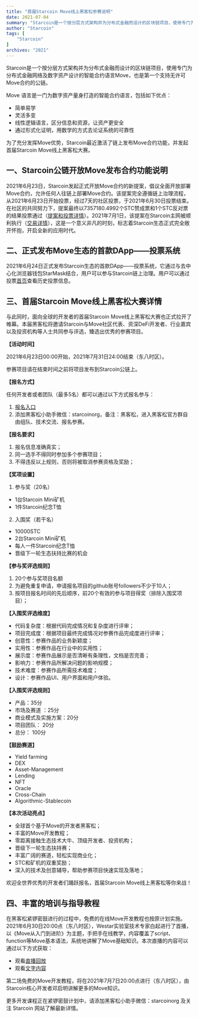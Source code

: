 ```yaml
---
title: "首届Starcoin Move线上黑客松参赛说明"
date: 2021-07-04
summary: "Starcoin是一个按分层方式架构并为分布式金融而设计的区块链项目，使用专门为分布式金融网络及数字资产设计的智能合约语言Move，也是第一个支持无许可Move合约的公链。为了充分发挥Move优势，Starcoin最近激活了链上发布Move合约功能，并发起首届Starcoin Move线上黑客松大赛。 "
author: "Starcoin"
tags: [
    "Starcoin"
]
archives: "2021"
---
```


Starcoin是一个按分层方式架构并为分布式金融而设计的区块链项目，使用专门为分布式金融网络及数字资产设计的智能合约语言Move，也是第一个支持无许可Move合约的公链。

Move 语言是一门为数字资产量身打造的智能合约语言，包括如下优点：

* 简单易学
* 灵活多变
* 线性逻辑语言，区分信息和资源，让资产更安全
* 通过形式化证明，用数学的方式去论证系统的可靠性

为了充分发挥Move优势，Starcoin最近激活了链上发布Move合约功能，并发起首届Starcoin Move线上黑客松大赛。

## 一、Starcoin公链开放Move发布合约功能说明

2021年6月23日，Starcoin发起正式开放Move合约的新提案，倡议全面开放部署Move合约，允许任何人往链上部署Move合约。该提案完全遵循链上治理流程，从2021年6月23日开始投票，经过7天的社区投票，于2021年6月30日投票结束。在社区的共同努力下，提案最终以7357180.4992个STC赞成票和1个STC反对票的结果投票通过（[提案和投票详情](https://poll.starcoin.org/polls/detail/1)）。2021年7月1日，该提案在Starcoin主网被顺利执行（[交易详情](https://stcscan.io/main/transactions/detail/0x2f5de2f8c7b5f944d8785eeca36576db6decef4563600340e430294a99839de3)），这是一个意义非凡的时刻，标志着Starcoin生态正式完全敞开怀抱，开启全新的应用时代。

## 二、正式发布Move生态的首款DApp——投票系统

2021年6月24日正式发布Starcoin生态的首款DApp——投票系统，它通过与去中心化浏览器钱包StarMask结合，用户可以参与Starcoin链上治理。用户可以通过投票[首页](https://poll.starcoin.org/polls/1)查看历史投票信息。

## 三、首届Starcoin Move线上黑客松大赛详情

与此同时，面向全球的开发者的首届Starcoin Move线上黑客松大赛也正式拉开了帷幕。本届黑客松将邀请Starcoin与Move社区代表、资深DeFi开发者、行业嘉宾以及投资机构等人士共同参与评选，臻选出优秀的参赛项目。

**【活动时间】**

2021年6月23日00:00开始，2021年7月31日24:00结束（东八时区）。

参赛项目请在结束时间之前将项目发布到Starcoin公链上。

**【报名方式】**

任何开发者或者团队（最多5名）都可以通过以下方式报名参与：

1. [报名入口](https://wj.qq.com/s2/8704742/4d15/)
2. 添加黑客松小助手微信：starcoinorg，备注：黑客松，进入黑客松官方群自由组队、技术交流、报名参赛。

**【报名要求】**

1. 报名信息准确真实；
2. 同一选手不得同时参加多个参赛项目；
3. 不得违反以上规则，否则将被取消参赛资格及奖励；

**【奖项设置】**

1. 参与奖（20名）

* 1台Starcoin Mini矿机
* 1件Starcoin纪念T恤

2. 入围奖（若干名）

* 10000STC
* 2台Starcoin Mini矿机
* 每人一件Starcoin纪念T恤
* 晋级下一轮生态扶持比赛的机会

**【参与奖评选规则】**

1. 20个参与奖项目名额
2. 为避免重复申请，申请报名项目的github账号followers不少于10人；
3. 按项目报名时间的先后顺序，前20个有效的参与项目得奖（排除入围奖项目）；

**【入围奖评选维度】**

* 代码复杂度：根据代码完成情况和复杂度进行评审；
* 项目完成度：根据项目最终完成情况对参赛作品完成度进行评审；
* 创意性：参赛作品的业务新颖度；
* 实用性：参赛作品在行业中的实用性；
* 展示度：参赛作品展示是否清晰有条理性，文档是否完善；
* 影响力：参赛作品所解决问题的影响规模；
* 技术难度：参赛作品所需技术难度；
* 设计：参赛作品UI、用户界面和用户体验。

**【入围奖评选规则】**

* 产品：35分
* 市场及赛道 ：25分
* 商业模式及实施方案：20分
* 项目团队： 20分
* 总分： 100分


**【鼓励赛道】**

- Yield farming
- DEX
- Asset-Management
- Lending
- NFT
- Oracle
- Cross-Chain
- Algorithmic-Stablecoin

**【本次活动亮点】**

* 全球首个基于Move的开发者黑客松；
* 丰富的Move开发教程；
* 零距离接触生态技术大牛、顶级开发者、投资机构；
* 晋级下一轮生态扶持赛；
* 丰富广阔的赛道，轻松实现商业化；
* STC和矿机的双重奖励；
* 深入的技术及创意辅导，帮助参赛项目快速实现及落地；

欢迎全世界优秀的开发者们踊跃报名，首届Starcoin Move线上黑客松等你来战！

## 四、丰富的培训与指导教程

在黑客松紧锣密鼓进行的过程中，免费的在线Move开发教程也按原计划实施。2021年6月30日20:00点（东八时区），Westar实验室技术专家白起进行了首播，以《Move从入门到进阶》为主题，手把手在线教学，内容覆盖了script、function等Move基本语法，系统地讲解了Move基础知识。本次直播的内容可以通过以下方式获取：

* 观看[直播回放](https://weibo.com/l/wblive/p/show/1022:2321324653445776015474)
* 观看[文字内容](https://mp.weixin.qq.com/s/q0ki_gmsmIims5fw3TLekA)

第二场免费的Move开发教程，将在2021年7月7日20:00点进行（东八时区），由Starcoin核心开发者邓启明讲解更多的Move知识。

更多开发课程正在紧锣密鼓计划中，请添加黑客松小助手微信：starcoinorg 及关注 Starcoin 网站了解最新详情。
